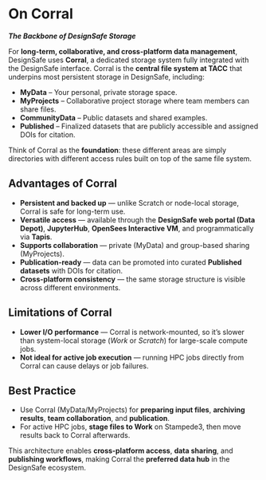 # On Corral
***The Backbone of DesignSafe Storage***

For **long-term, collaborative, and cross-platform data management**, DesignSafe uses **Corral**, a dedicated storage system fully integrated with the DesignSafe interface. Corral is the **central file system at TACC** that underpins most persistent storage in DesignSafe, including:

* **MyData** – Your personal, private storage space.
* **MyProjects** – Collaborative project storage where team members can share files.
* **CommunityData** – Public datasets and shared examples.
* **Published** – Finalized datasets that are publicly accessible and assigned DOIs for citation.

Think of Corral as the **foundation**: these different areas are simply directories with different access rules built on top of the same file system.

## Advantages of Corral

* **Persistent and backed up** — unlike Scratch or node-local storage, Corral is safe for long-term use.
* **Versatile access** — available through the **DesignSafe web portal (Data Depot)**, **JupyterHub**, **OpenSees Interactive VM**, and programmatically via **Tapis**.
* **Supports collaboration** — private (MyData) and group-based sharing (MyProjects).
* **Publication-ready** — data can be promoted into curated **Published datasets** with DOIs for citation.
* **Cross-platform consistency** — the same storage structure is visible across different environments.

## Limitations of Corral

* **Lower I/O performance** — Corral is network-mounted, so it’s slower than system-local storage (*Work* or *Scratch*) for large-scale compute jobs.
* **Not ideal for active job execution** — running HPC jobs directly from Corral can cause delays or job failures.

## Best Practice

* Use Corral (MyData/MyProjects) for **preparing input files**, **archiving results**, **team collaboration**, and **publication**.
* For active HPC jobs, **stage files to Work** on Stampede3, then move results back to Corral afterwards.

This architecture enables **cross-platform access**, **data sharing**, and **publishing workflows**, making Corral the **preferred data hub** in the DesignSafe ecosystem.
